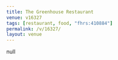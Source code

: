 ```yaml
---
title: The Greenhouse Restaurant
venue: v16327
tags: [restaurant, food, "fhrs:410884"]
permalink: /v/16327/
layout: venue
---
```

null